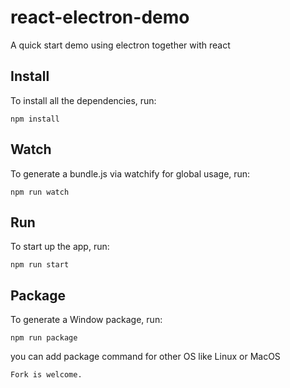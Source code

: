 react-electron-demo
==============

A quick start demo using electron together with react

## Install
To install all the dependencies, run:

```
npm install
```

## Watch
To generate a bundle.js via watchify for global usage, run:

```
npm run watch
```

## Run
To start up the app, run:
```
npm run start
```

## Package
To generate a Window package, run:
```
npm run package
```

you can add package command for other OS like Linux or MacOS


`Fork is welcome.`
